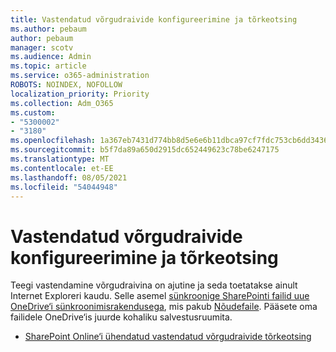 ```yaml
---
title: Vastendatud võrgudraivide konfigureerimine ja tõrkeotsing
ms.author: pebaum
author: pebaum
manager: scotv
ms.audience: Admin
ms.topic: article
ms.service: o365-administration
ROBOTS: NOINDEX, NOFOLLOW
localization_priority: Priority
ms.collection: Adm_O365
ms.custom:
- "5300002"
- "3180"
ms.openlocfilehash: 1a367eb7431d774bb8d5e6e6b11dbca97cf7fdc753cb6dd34363d6d73f1a9d1c
ms.sourcegitcommit: b5f7da89a650d2915dc652449623c78be6247175
ms.translationtype: MT
ms.contentlocale: et-EE
ms.lasthandoff: 08/05/2021
ms.locfileid: "54044948"
---
```

# <a name="configure-and-troubleshoot-mapped-network-drives"></a>Vastendatud võrgudraivide konfigureerimine ja tõrkeotsing

Teegi vastendamine võrgudraivina on ajutine ja seda toetatakse ainult Internet Exploreri kaudu. Selle asemel [sünkroonige SharePointi failid uue OneDrive‘i sünkroonimisrakendusega](https://support.office.com/article/6de9ede8-5b6e-4503-80b2-6190f3354a88), mis pakub [Nõudefaile](https://support.office.com/article/0e6860d3-d9f3-4971-b321-7092438fb38e). Pääsete oma failidele OneDrive‘is juurde kohaliku salvestusruumita.

- [SharePoint Online‘i ühendatud vastendatud võrgudraivide tõrkeotsing](https://docs.microsoft.com/sharepoint/support/administration/troubleshoot-mapped-network-drives)
